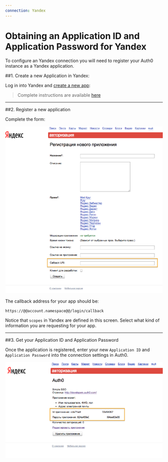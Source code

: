 ```yaml
---
connection: Yandex
---
```


# Obtaining an Application ID and Application Password for Yandex

To configure an Yandex connection you will need to register your Auth0 instance as a Yandex application.

##1. Create a new Application in Yandex:

Log in into Yandex and [create a new app](https://oauth.yandex.ru/client/new):

> Complete instructions are available [here](http://api.yandex.ru/oauth/doc/dg/tasks/register-client.xml)

---

##2. Register a new application

Complete the form:

![](/media/articles/connections/social/yandex/yandex-create-app.png)

The callback address for your app should be:

	https://@@account.namespace@@/login/callback


Notice that `scopes` in Yandex are defined in this screen. Select what kind of information you are requesting for your app.

---

##3. Get your Application ID and Application Password

Once the application is registered, enter your new `Application ID` and `Application Password` into the connection settings in Auth0.

![](/media/articles/connections/social/yandex/yandex-add-connection.png)
